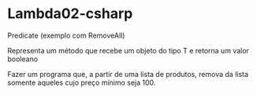 # Lambda02-csharp
Predicate (exemplo com RemoveAll)

Representa um método que recebe um objeto do tipo T e retorna um valor booleano

Fazer um programa que, a partir de uma lista de produtos, remova da lista somente aqueles cujo preço mínimo seja 100.

